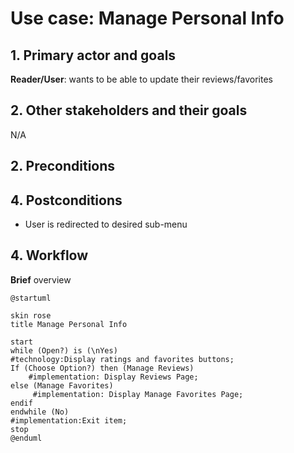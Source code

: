 # Use case: Manage Personal Info

## 1. Primary actor and goals
__Reader/User__: wants to be able to update their reviews/favorites

## 2. Other stakeholders and their goals

N/A

## 2. Preconditions

## 4. Postconditions

* User is redirected to desired sub-menu

## 4. Workflow

__Brief__ overview


```plantuml
@startuml

skin rose
title Manage Personal Info

start
while (Open?) is (\nYes)
#technology:Display ratings and favorites buttons;
If (Choose Option?) then (Manage Reviews)
    #implementation: Display Reviews Page;
else (Manage Favorites)
     #implementation: Display Manage Favorites Page;
endif
endwhile (No)
#implementation:Exit item;
stop
@enduml
```